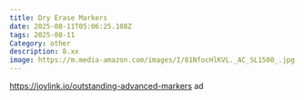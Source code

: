```yaml
---
title: Dry Erase Markers
date: 2025-08-11T05:06:25.108Z
tags: 2025-08-11
Category: other
description: 8.xx
image: https://m.media-amazon.com/images/I/81NfocHlKVL._AC_SL1500_.jpg
---
```

https://joylink.io/outstanding-advanced-markers ad